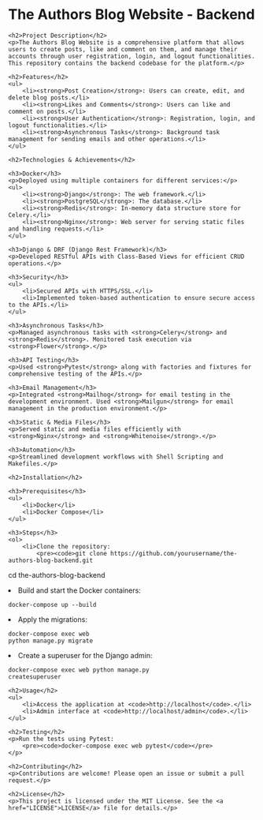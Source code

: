 <!DOCTYPE html>
<html lang="en">
<head>
    <meta charset="UTF-8">
    <meta name="viewport" content="width=device-width, initial-scale=1.0">
    <title>README</title>
</head>
<body>
    <h1>The Authors Blog Website - Backend</h1>

    <h2>Project Description</h2>
    <p>The Authors Blog Website is a comprehensive platform that allows users to create posts, like and comment on them, and manage their accounts through user registration, login, and logout functionalities. This repository contains the backend codebase for the platform.</p>

    <h2>Features</h2>
    <ul>
        <li><strong>Post Creation</strong>: Users can create, edit, and delete blog posts.</li>
        <li><strong>Likes and Comments</strong>: Users can like and comment on posts.</li>
        <li><strong>User Authentication</strong>: Registration, login, and logout functionalities.</li>
        <li><strong>Asynchronous Tasks</strong>: Background task management for sending emails and other operations.</li>
    </ul>

    <h2>Technologies & Achievements</h2>

    <h3>Docker</h3>
    <p>Deployed using multiple containers for different services:</p>
    <ul>
        <li><strong>Django</strong>: The web framework.</li>
        <li><strong>PostgreSQL</strong>: The database.</li>
        <li><strong>Redis</strong>: In-memory data structure store for Celery.</li>
        <li><strong>Nginx</strong>: Web server for serving static files and handling requests.</li>
    </ul>

    <h3>Django & DRF (Django Rest Framework)</h3>
    <p>Developed RESTful APIs with Class-Based Views for efficient CRUD operations.</p>

    <h3>Security</h3>
    <ul>
        <li>Secured APIs with HTTPS/SSL.</li>
        <li>Implemented token-based authentication to ensure secure access to the APIs.</li>
    </ul>

    <h3>Asynchronous Tasks</h3>
    <p>Managed asynchronous tasks with <strong>Celery</strong> and <strong>Redis</strong>. Monitored task execution via <strong>Flower</strong>.</p>

    <h3>API Testing</h3>
    <p>Used <strong>Pytest</strong> along with factories and fixtures for comprehensive testing of the APIs.</p>

    <h3>Email Management</h3>
    <p>Integrated <strong>Mailhog</strong> for email testing in the development environment. Used <strong>Mailgun</strong> for email management in the production environment.</p>

    <h3>Static & Media Files</h3>
    <p>Served static and media files efficiently with <strong>Nginx</strong> and <strong>Whitenoise</strong>.</p>

    <h3>Automation</h3>
    <p>Streamlined development workflows with Shell Scripting and Makefiles.</p>

    <h2>Installation</h2>

    <h3>Prerequisites</h3>
    <ul>
        <li>Docker</li>
        <li>Docker Compose</li>
    </ul>

    <h3>Steps</h3>
    <ol>
        <li>Clone the repository:
            <pre><code>git clone https://github.com/yourusername/the-authors-blog-backend.git
cd the-authors-blog-backend</code></pre>
        </li>
        <li>Build and start the Docker containers:
            <pre><code>docker-compose up --build</code></pre>
        </li>
        <li>Apply the migrations:
            <pre><code>docker-compose exec web python manage.py migrate</code></pre>
        </li>
        <li>Create a superuser for the Django admin:
            <pre><code>docker-compose exec web python manage.py createsuperuser</code></pre>
        </li>
    </ol>

    <h2>Usage</h2>
    <ul>
        <li>Access the application at <code>http://localhost</code>.</li>
        <li>Admin interface at <code>http://localhost/admin</code>.</li>
    </ul>

    <h2>Testing</h2>
    <p>Run the tests using Pytest:
        <pre><code>docker-compose exec web pytest</code></pre>
    </p>

    <h2>Contributing</h2>
    <p>Contributions are welcome! Please open an issue or submit a pull request.</p>

    <h2>License</h2>
    <p>This project is licensed under the MIT License. See the <a href="LICENSE">LICENSE</a> file for details.</p>
</body>
</html>
